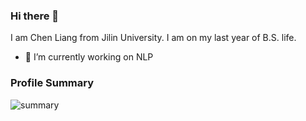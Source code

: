 ### Hi there 👋

I am Chen Liang from Jilin University. I am on my last year of B.S. life.
- 🔭 I’m currently working on NLP

### Profile Summary

![summary](https://github-readme-stats.vercel.app/api?username=chenllliang&show_icons=true&theme=radical)
